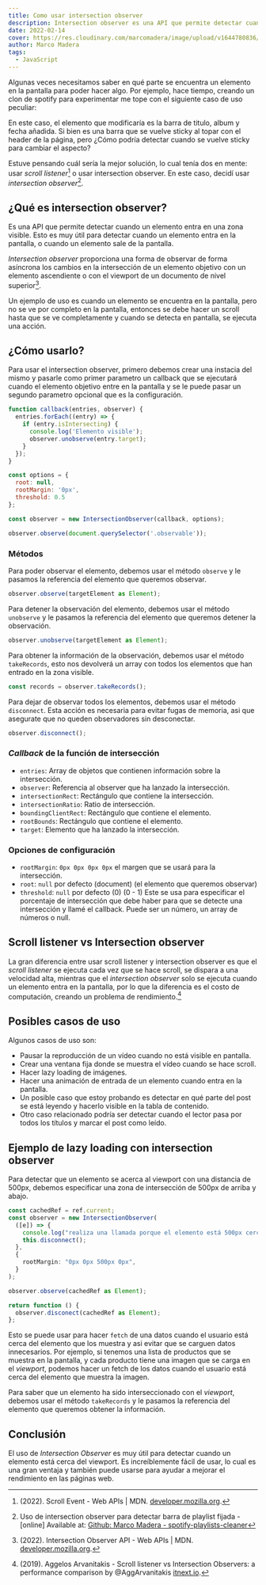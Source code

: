 ```yaml
---
title: Como usar intersection observer
description: Intersection observer es una API que permite detectar cuando un elemento entra en una zona visible.
date: 2022-02-14
cover: https://res.cloudinary.com/marcomadera/image/upload/v1644780836/Blog/intersection-observer/camera_k4t8ps.jpg
author: Marco Madera
tags:
  - JavaScript
---
```


Algunas veces necesitamos saber en qué parte se encuentra un elemento en la pantalla para poder hacer algo. Por ejemplo, hace tiempo, creando un clon de spotify para experimentar me tope con el siguiente caso de uso peculiar:

<videogif src="https://res.cloudinary.com/marcomadera/video/upload/v1641168708/Blog/intersection-observer/Pinned_header_k_rfvlbg.mp4" title="Spotify sticky table header"></videogif>

En este caso, el elemento que modificaría es la barra de titulo, album y fecha añadida. Si bien es una barra que se vuelve sticky al topar con el header de la página, pero ¿Cómo podría detectar cuando se vuelve sticky para cambiar el aspecto?

Estuve pensando cuál sería la mejor solución, lo cual tenía dos en mente: usar _scroll listener_[^1] o usar intersection observer. En este caso, decidí usar _intersection observer_[^2].

[^1]: (2022). Scroll Event - Web APIs | MDN. [developer.mozilla.org](https://developer.mozilla.org/en-US/docs/Web/API/Element/scroll_event).

[^2]: Uso de intersection observer para detectar barra de playlist fijada - [online] Available at: [Github: Marco Madera - spotify-playlists-cleaner](https://github.com/MarcoMadera/spotify-playlists-cleaner/blob/906c48d5fa097f3d6bc8ceeafa74fe208b0488a7/components/forPlaylistsPage/Titles.tsx#L24)

## ¿Qué es intersection observer?

Es una API que permite detectar cuando un elemento entra en una zona visible. Esto es muy útil para detectar cuando un elemento entra en la pantalla, o cuando un elemento sale de la pantalla.

_Intersection observer_ proporciona una forma de observar de forma asíncrona los cambios en la intersección de un elemento objetivo con un elemento ascendiente o con el viewport de un documento de nivel superior[^3].

[^3]: (2022). Intersection Observer API - Web APIs | MDN. [developer.mozilla.org](https://developer.mozilla.org/en-US/docs/Web/API/Intersection_Observer_API).

Un ejemplo de uso es cuando un elemento se encuentra en la pantalla, pero no se ve por completo en la pantalla, entonces se debe hacer un scroll hasta que se ve completamente y cuando se detecta en pantalla, se ejecuta una acción.

## ¿Cómo usarlo?

Para usar el intersection observer, primero debemos crear una instacia del mismo y pasarle como primer parametro un callback que se ejecutará cuando el elemento objetivo entre en la pantalla y se le puede pasar un segundo parametro opcional que es la configuración.

```js {"addedLines": [], "removedLines": [], "highlight": [16]}
function callback(entries, observer) {
  entries.forEach((entry) => {
    if (entry.isIntersecting) {
      console.log('Elemento visible');
      observer.unobserve(entry.target);
    }
  });
}

const options = {
  root: null,
  rootMargin: '0px',
  threshold: 0.5
};

const observer = new IntersectionObserver(callback, options);

observer.observe(document.querySelector('.observable'));
```

### Métodos

Para poder observar el elemento, debemos usar el método `observe` y le pasamos la referencia del elemento que queremos observar.

```typescript
observer.observe(targetElement as Element);
```

Para detener la observación del elemento, debemos usar el método `unobserve` y le pasamos la referencia del elemento que queremos detener la observación.

```typescript
observer.unobserve(targetElement as Element);
```

Para obtener la información de la observación, debemos usar el método `takeRecords`, esto nos devolverá un array con todos los elementos que han entrado en la zona visible.

```typescript
const records = observer.takeRecords();
```

Para dejar de observar todos los elementos, debemos usar el método `disconnect`. Esta acción es necesaria para evitar fugas de memoria, asi que asegurate que no queden observadores sin desconectar.

```typescript
observer.disconnect();
```

### _Callback_ de la función de intersección

- `entries`: Array de objetos que contienen información sobre la intersección.
- `observer`: Referencia al observer que ha lanzado la intersección.
- `intersectionRect`: Rectángulo que contiene la intersección.
- `intersectionRatio`: Ratio de intersección.
- `boundingClientRect`: Rectángulo que contiene el elemento.
- `rootBounds`: Rectángulo que contiene el elemento.
- `target`: Elemento que ha lanzado la intersección.

### Opciones de configuración

- `rootMargin`: `0px 0px 0px 0px` el margen que se usará para la intersección.
- `root`: `null` por defecto (document) (el elemento que queremos observar)
- `threshold`: `null` por defecto (0) (0 - 1) Este se usa para especificar el porcentaje de intersección que debe haber para que se detecte una intersección y llamé el callback. Puede ser un número, un array de números o null.

## Scroll listener vs Intersection observer

La gran diferencia entre usar scroll listener y intersection observer es que el _scroll listener_ se ejecuta cada vez que se hace scroll, se dispara a una velocidad alta, mientras que el _intersection observer_ solo se ejecuta cuando un elemento entra en la pantalla, por lo que la diferencia es el costo de computación, creando un problema de rendimiento.[^4]

[^4]: (2019). Aggelos Arvanitakis - Scroll listener vs Intersection Observers: a performance comparison by @AggArvanitakis [itnext.io](https://itnext.io/1v1-scroll-listener-vs-intersection-observers-469a26ab9eb6).

<tweet id="1492930143475548161"></tweet>

## Posibles casos de uso

Algunos casos de uso son:

- Pausar la reproducción de un vídeo cuando no está visible en pantalla.
- Crear una ventana fija donde se muestra el vídeo cuando se hace scroll.
- Hacer lazy loading de imágenes.
- Hacer una animación de entrada de un elemento cuando entra en la pantalla.
- Un posible caso que estoy probando es detectar en qué parte del post se está leyendo y hacerlo visible en la tabla de contenido.\
  <videogif src="https://res.cloudinary.com/marcomadera/video/upload/v1644780526/Blog/intersection-observer/Intersection-observer-TOC_yhhqig.mp4" title="Cambiar el avance de la tabla de contenido"></videogif>
- Otro caso relacionado podría ser detectar cuando el lector pasa por todos los títulos y marcar el post como leído.

## Ejemplo de lazy loading con intersection observer

Para detectar que un elemento se acerca al viewport con una distancia de 500px, debemos especificar una zona de intersección de 500px de arriba y abajo.

```typescript {"addedLines": [], "removedLines": [], "highlight": [8]}
const cachedRef = ref.current;
const observer = new IntersectionObserver(
  ([e]) => {
    console.log("realiza una llamada porque el elemento está 500px cerca del viewport");
    this.disconnect();
  },
  {
    rootMargin: "0px 0px 500px 0px",
  }
);

observer.observe(cachedRef as Element);

return function () {
  observer.disconect(cachedRef as Element);
};
```

Esto se puede usar para hacer `fetch` de una datos cuando el usuario está cerca del elemento que los muestra y asi evitar que se carguen datos innecesarios. Por ejemplo, si tenemos una lista de productos que se muestra en la pantalla, y cada producto tiene una imagen que se carga en el _viewport_, podemos hacer un fetch de los datos cuando el usuario está cerca del elemento que muestra la imagen.

Para saber que un elemento ha sido interseccionado con el _viewport_, debemos usar el método `takeRecords` y le pasamos la referencia del elemento que queremos obtener la información.

## Conclusión

El uso de _Intersection Observer_ es muy útil para detectar cuando un elemento está cerca del viewport. Es increíblemente fácil de usar, lo cual es una gran ventaja y también puede usarse para ayudar a mejorar el rendimiento en las páginas web.
